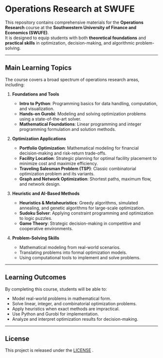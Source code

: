 # Operations Research at SWUFE

This repository contains comprehensive materials for the **Operations Research** course at the **Southwestern University of Finance and Economics (SWUFE)**.  
It is designed to equip students with both **theoretical foundations** and **practical skills** in optimization, decision-making, and algorithmic problem-solving.

---

## Main Learning Topics

The course covers a broad spectrum of operations research areas, including:

1. **Foundations and Tools**

   - **Intro to Python**: Programming basics for data handling, computation, and visualization.
   - **Hands-on Gurobi**: Modeling and solving optimization problems using a state-of-the-art solver.
   - **Mathematical Foundations**: Linear programming and integer programming formulation and solution methods.

2. **Optimization Applications**

   - **Portfolio Optimization**: Mathematical modeling for financial decision-making and risk-return trade-offs.
   - **Facility Location**: Strategic planning for optimal facility placement to minimize cost and maximize efficiency.
   - **Traveling Salesman Problem (TSP)**: Classic combinatorial optimization problem and its variants.
   - **Graph and Network Optimization**: Shortest paths, maximum flow, and network design.

3. **Heuristic and AI-Based Methods**

   - **Heuristics & Metaheuristics**: Greedy algorithms, simulated annealing, and genetic algorithms for large-scale optimization.
   - **Sudoku Solver**: Applying constraint programming and optimization to logic puzzles.
   - **Game Theory**: Strategic decision-making in competitive and cooperative environments.

4. **Problem-Solving Skills**
   - Mathematical modeling from real-world scenarios.
   - Translating problems into formal optimization models.
   - Using computational tools to implement and solve problems.

---

## Learning Outcomes

By completing this course, students will be able to:

- Model real-world problems in mathematical form.
- Solve linear, integer, and combinatorial optimization problems.
- Apply heuristics when exact methods are impractical.
- Use Python and Gurobi for implementation.
- Analyze and interpret optimization results for decision-making.

---

## License

This project is released under the [LICENSE](LICENSE) .
